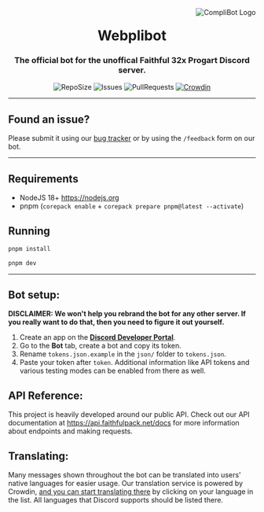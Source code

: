 <img src="https://database.faithfulpack.net/images/branding/logos/transparent/hd/complibot_logo.png?w=256" alt="CompliBot Logo" align="right">
<div align="center">
  <h1>Webplibot</h1>
  <h3>The official bot for the unoffical Faithful 32x Progart Discord server.</h3>

  ![RepoSize](https://img.shields.io/github/repo-size/Faithful-Resource-Pack/CompliBot)
  ![Issues](https://img.shields.io/github/issues/Faithful-Resource-Pack/CompliBot)
  ![PullRequests](https://img.shields.io/github/issues-pr/Faithful-Resource-Pack/CompliBot)
  [![Crowdin](https://badges.crowdin.net/e/656f9fc7c628d23c87426953b11cf26c/localized.svg)](https://faithful.crowdin.com/complibot)
</div>

---

## Found an issue?
Please submit it using our [bug tracker](https://github.com/Faithful-Resource-Pack/CompliBot/issues/new/choose) or by using the `/feedback` form on our bot.

---

## Requirements
- NodeJS 18+ https://nodejs.org
- pnpm (`corepack enable` + `corepack prepare pnpm@latest --activate`)

## Running

```bash
pnpm install
```
```bash
pnpm dev
```

---

## Bot setup:

**DISCLAIMER: We won't help you rebrand the bot for any other server. If you really want to do that, then you need to figure it out yourself.**

1. Create an app on the **[Discord Developer Portal](https://discord.com/developers/)**.
2. Go to the **Bot** tab, create a bot and copy its token.
3. Rename `tokens.json.example` in the `json/` folder to `tokens.json`.
4. Paste your token after `token`. Additional information like API tokens and various testing modes can be enabled from there as well.

## API Reference:

This project is heavily developed around our public API. Check out our API documentation at https://api.faithfulpack.net/docs for more information about endpoints and making requests.

## Translating:

Many messages shown throughout the bot can be translated into users' native languages for easier usage. Our translation service is powered by Crowdin, [and you can start translating there](https://faithful.crowdin.com/complibot) by clicking on your language in the list. All languages that Discord supports should be listed there.
